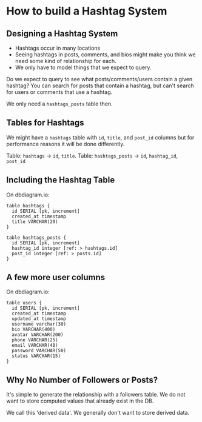# How to build a Hashtag System

## Designing a Hashtag System

* Hashtags occur in many locations
* Seeing hashtags in posts, comments, and bios might make you think we need some kind 
of relationship for each.
* We only have to model things that we expect to query.

Do we expect to query to see what posts/comments/users contain a given hashtag? You 
can search for posts that contain a hashtag, but can't search for users or comments 
that use a hashtag.

We only need a `hashtags_posts` table then.

## Tables for Hashtags

We might have a `hashtags` table with `id`, `title`, and `post_id` columns but
for performance reasons it will be done differently.

Table: `hashtags` -> `id`, `title`.
Table: `hashtags_posts` -> `id`, `hashtag_id`, `post_id`

## Including the Hashtag Table

On dbdiagram.io: 
```
table hashtags {
  id SERIAL [pk, increment]
  created_at timestamp
  title VARCHAR(20)
}

table hashtags_posts {
  id SERIAL [pk, increment]
  hashtag_id integer [ref: > hashtags.id]
  post_id integer [ref: > posts.id]
}
```

## A few more user columns

On dbdiagram.io: 
```
table users {
  id SERIAL [pk, increment]
  created_at timestamp
  updated_at timestamp
  username varchar(30)
  bio VARCHAR(400)
  avatar VARCHAR(200)
  phone VARCHAR(25)
  email VARCHAR(40)
  password VARCHAR(50)
  status VARCHAR(15)
}
```

## Why No Number of Followers or Posts?

It's simple to generate the relationship with a followers table. We do not want to store
computed values that already exist in the DB.

We call this 'derived data'. We generally don't want to store derived data.
